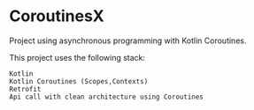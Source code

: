 # CoroutinesX

Project using asynchronous programming with Kotlin Coroutines.

This project uses the following stack:

    Kotlin
    Kotlin Coroutines (Scopes,Contexts)
    Retrofit
    Api call with clean architecture using Coroutines
